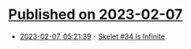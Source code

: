 # [Published on 2023-02-07](index.md)

* [2023-02-07, 05:21:39](https://news.ycombinator.com/item?id=34689068) - [Skelet #34 Is Infinite](https://www.sligocki.com//2023/02/02/skelet-34.html)

